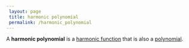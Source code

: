 ```yaml
---
 layout: page
 title: harmonic polynomial
 permalink: /harmonic_polynomial
---
```

A **harmonic polynomial** is a [harmonic function](https://defsmath.github.io/DefsMath/harmonic_function) that is also a [polynomial](https://defsmath.github.io/DefsMath/polynomial_ring).